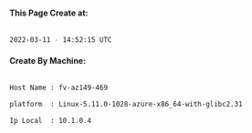 
   
#### This Page Create at:

```bash

2022-03-11 - 14:52:15 UTC

```

#### Create By Machine:

```bash

Host Name : fv-az149-469

platform  : Linux-5.11.0-1028-azure-x86_64-with-glibc2.31

Ip Local  : 10.1.0.4

```


